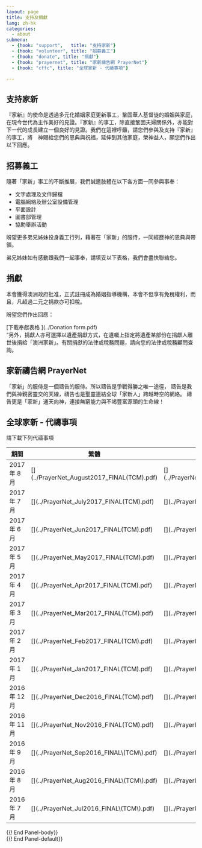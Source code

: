 ```yaml
---
layout: page
title: 支持及捐獻
lang: zh-hk
categories:
  - about
submenu:
  - {hook: "support",   title: "支持家新"}
  - {hook: "volunteer", title: "招募義工"}
  - {hook: "donate", title: "捐獻"}
  - {hook: "prayernet", title: "家新禱告網 PrayerNet"}
  - {hook: "cffc", title: "全球家新 - 代禱事項"}

---
```


支持家新<a name="support">&nbsp;</a>
-------

『家新』的使命是透過多元化婚姻家庭更新事工，鞏固華人基督徒的婚姻與家庭，在現今世代為主作美好的見證。『家新』的事工，除直接鞏固夫婦關係外，亦能對下一代的成長建立一個良好的見證。我們在這裡呼籲，請您們參與及支持『家新』的事工，將　神賜給您們的恩典與祝福，延伸到其他家庭，榮神益人，願您們作出以下回應。

招募義工<a name="volunteer">&nbsp;</a>
--------
隨著「家新」事工的不斷推展，我們誠邀肢體在以下各方面一同參與事奉：

- 文字處理及文件歸檔
- 電腦網絡及辦公室設備管理
- 平面設計
- 圖書部管理
- 協助舉辦活動

盼望更多弟兄姊妹投身義工行列，藉著在「家新」的服侍，一同經歷神的恩典與帶領。

弟兄姊妹如有感動跟我們一起事奉，請填妥以下表格，我們會盡快聯絡您。

捐獻<a name="donate">&nbsp;</a>
----
本會獲得澳洲政府批准，正式註冊成為婚姻指導機構，本會不但享有免稅權利，而且，凡超過二元之捐款亦可扣稅。  

盼望您們作出回應：  


[下載奉獻表格 <span class="glyphicon glyphicon-download-alt"></span>](../Donation form.pdf)  
“另外，捐獻人亦可選擇以遺產捐獻方式，在遺囑上指定將遺產某部份在捐獻人離世後捐給「澳洲家新」。有關捐獻的法律或稅務問題，請向您的法律或稅務顧問查詢。

家新禱告網 PrayerNet<a name="prayernet">&nbsp;</a>
--------------------
「家新」的服侍是一個禱告的服侍。所以禱告是爭戰得勝之唯一途徑，
禱告是我們與神親密靈交的天線，禱告也是聖靈連結全球「家新人」跨越時空的網絡。
禱告更是「家新」通天向神，連接無窮能力與不竭豐富源頭的生命線！ 　


全球家新 - 代禱事項<a name="cffc">&nbsp;</a>
-------------------
請下載下列代禱事項
<div class="panel panel-default">
<div class="panel-body">
<table class="table">
<thead>
<tr>
<th>期間</th><th>繁體</th><th>简体</th>
<tr>
<tbody>
<tr>
<td>2017年&nbsp;8月</td>
<td>
[<span class="glyphicon glyphicon-download-alt"></span>](../PrayerNet_August2017_FINAL(TCM).pdf)  
</td>
<td>
[<span class="glyphicon glyphicon-download-alt"></span>](../PrayerNet_August2017_FINAL(SIM).pdf)
</td>
</tr>
<tr>
<tr>
<td>2017年&nbsp;7月</td>
<td>
[<span class="glyphicon glyphicon-download-alt"></span>](../PrayerNet_July2017_FINAL(TCM).pdf)  
</td>
<td>
[<span class="glyphicon glyphicon-download-alt"></span>](../PrayerNet_July2017_FINAL(SIM).pdf)
</td>
</tr>
<tr>
<td>2017年&nbsp;6月</td>
<td>
[<span class="glyphicon glyphicon-download-alt"></span>](../PrayerNet_Jun2017_FINAL(TCM).pdf)  
</td>
<td>
[<span class="glyphicon glyphicon-download-alt"></span>](../PrayerNet_Jun2017_FINAL(SIM).pdf)
</td>
</tr>
<tr>
<td>2017年&nbsp;5月</td>
<td>
[<span class="glyphicon glyphicon-download-alt"></span>](../PrayerNet_May2017_FINAL(TCM).pdf)  
</td>
<td>
[<span class="glyphicon glyphicon-download-alt"></span>](../PrayerNet_May2017_FINAL(SIM).pdf)
</td>
</tr>
<tr>
<td>2017年&nbsp;4月</td>
<td>
[<span class="glyphicon glyphicon-download-alt"></span>](../PrayerNet_Apr2017_FINAL(TCM).pdf)  
</td>
<td>
[<span class="glyphicon glyphicon-download-alt"></span>](../PrayerNet_Apr2017_FINAL(SIM).pdf)
</td>
</tr>
<tr>
<td>2017年&nbsp;3月</td>
<td>
[<span class="glyphicon glyphicon-download-alt"></span>](../PrayerNet_Mar2017_FINAL(TCM).pdf)  
</td>
<td>
[<span class="glyphicon glyphicon-download-alt"></span>](../PrayerNet_Mar2017_FINAL(SIM).pdf)
</td>
</tr>
<tr>
<td>2017年&nbsp;2月</td>
<td>
[<span class="glyphicon glyphicon-download-alt"></span>](../PrayerNet_Feb2017_FINAL(TCM).pdf)  
</td>
<td>
[<span class="glyphicon glyphicon-download-alt"></span>](../PrayerNet_Feb2017_FINAL(SIM).pdf)
</td>
</tr>
<tr>
<td>2017年&nbsp;1月</td>
<td>
[<span class="glyphicon glyphicon-download-alt"></span>](../PrayerNet_Jan2017_FINAL(TCM).pdf)  
</td>
<td>
[<span class="glyphicon glyphicon-download-alt"></span>](../PrayerNet_Jan2017_FINAL(SIM).pdf)
</td>
</tr>
<tr>
<td>2016年&nbsp;12月</td>
<td>
[<span class="glyphicon glyphicon-download-alt"></span>](../PrayerNet_Dec2016_FINAL(TCM).pdf)  
</td>
<td>
[<span class="glyphicon glyphicon-download-alt"></span>](../PrayerNet_Dec2016_FINAL(SIM).pdf)
</td>
</tr>
<tr>
<td>2016年&nbsp;11月</td>
<td>
[<span class="glyphicon glyphicon-download-alt"></span>](../PrayerNet_Nov2016_FINAL(TCM).pdf)  
</td>
<td>
[<span class="glyphicon glyphicon-download-alt"></span>](../PrayerNet_Nov2016_FINAL(SIM).pdf)
</td>
</tr>
<tr>
<td>2016年&nbsp;9月</td>
<td>
[<span class="glyphicon glyphicon-download-alt"></span>](../PrayerNet_Sep2016_FINAL\(TCM\).pdf)  
</td>
<td>
[<span class="glyphicon glyphicon-download-alt"></span>](../PrayerNet_Sep2016_FINAL\(SIM\).pdf)
</td>
</tr>
<tr>
<td>2016年&nbsp;8月</td>
<td>
[<span class="glyphicon glyphicon-download-alt"></span>](../PrayerNet_Aug2016_FINAL\(TCM\).pdf)  
</td>
<td>
[<span class="glyphicon glyphicon-download-alt"></span>](../PrayerNet_Aug2016_FINAL\(SIM\).pdf)
</td>
</tr>
<tr>
<td>2016年&nbsp;7月</td>
<td>
[<span class="glyphicon glyphicon-download-alt"></span>](../PrayerNet_Jul2016_FINAL\(TCM\).pdf)  
</td>
<td>
[<span class="glyphicon glyphicon-download-alt"></span>](../PrayerNet_Jul2016_FINAL\(SIM\).pdf)
</td>
</tr>
</tbody>
</thead>
</table>
</div> {{! End Panel-body}}
</div> {{! End Panel-default}}
